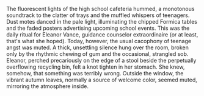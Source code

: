 The fluorescent lights of the high school cafeteria hummed, a monotonous soundtrack to the clatter of trays and the muffled whispers of teenagers.  Dust motes danced in the pale light, illuminating the chipped Formica tables and the faded posters advertising upcoming school events.  This was the daily ritual for Eleanor Vance, guidance counselor extraordinaire (or at least, that's what she hoped).  Today, however, the usual cacophony of teenage angst was muted. A thick, unsettling silence hung over the room, broken only by the rhythmic chewing of gum and the occasional, strangled sob.  Eleanor, perched precariously on the edge of a stool beside the perpetually overflowing recycling bin, felt a knot tighten in her stomach.  She knew, somehow, that something was terribly wrong.  Outside the window, the vibrant autumn leaves, normally a source of welcome color, seemed muted, mirroring the atmosphere inside.
